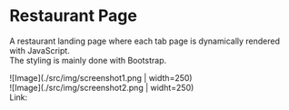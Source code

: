 # Restaurant Page

A restaurant landing page where each tab page is dynamically rendered with JavaScript.
</br>
The styling is mainly done with Bootstrap.

![Image](./src/img/screenshot1.png | width=250)
</br>
![Image](./src/img/screenshot2.png | widht=250)
</br>
Link:
